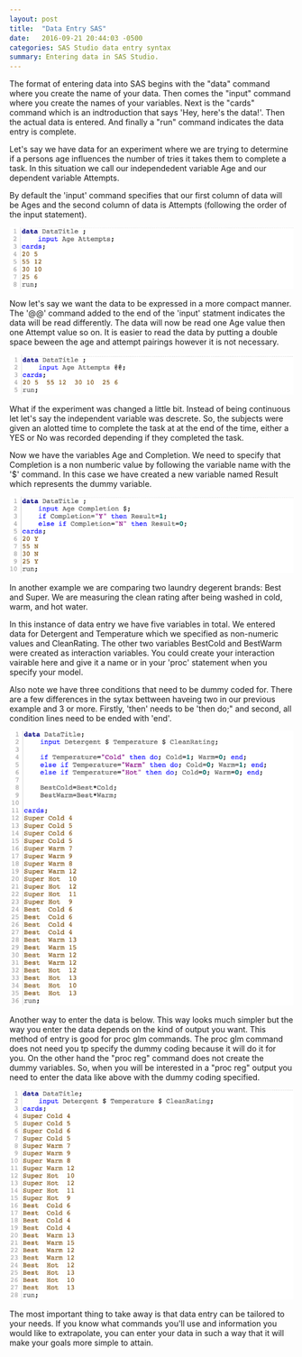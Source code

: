 ```yaml
---
layout: post
title:  "Data Entry SAS"
date:   2016-09-21 20:44:03 -0500
categories: SAS Studio data entry syntax 
summary: Entering data in SAS Studio. 
---
```


The format of entering data into SAS begins with the "data" command where you create the name of your data. Then comes the "input" command where you create the names of your variables. Next is the "cards" command which is an indtroduction that says 'Hey, here's the data!'. Then the actual data is entered. And finally a "run" command indicates the data entry is complete. 

Let's say we have data for an experiment where we are trying to determine if a persons age influences the number of tries it takes them to complete a task. In this situation we call our independedent variable Age and our dependent variable Attempts. 

By default the 'input' command specifies that our first column of data will be Ages and the second column of data is Attempts (following the order of the input statement). 

![plot](/assets/SAS1/1.png)

Now let's say we want the data to be expressed in a more compact manner. The '@@' command added to the end of the 'input' statment indicates the data will be read differently. The data will now be read one Age value then one Attempt value so on. It is easier to read the data by putting a double space beween the age and attempt pairings however it is not necessary. 

![plot](/assets/SAS1/2.png)

What if the experiment was changed a little bit. Instead of being continuous let let's say the independent variable was descrete. So, the subjects were given an alotted time to complete the task at at the end of the time, either a YES or  No was recorded depending if they completed the task.

Now we have the variables Age and Completion. We need to specify that Completion is a non numberic value by following the variable name with the '$' command. In this case we have created a new variable named Result which represents the dummy variable.

![plot](/assets/SAS1/3.png)

In another example we are comparing two laundry degerent brands: Best and Super. We are measuring the clean rating after being washed in cold, warm, and hot water. 

In this instance of data entry we have five variables in total. We entered data for Detergent and Temperature which we specified as non-numeric values and CleanRating. The other two variables BestCold and BestWarm were created as interaction variables. You could create your interaction vairable here and give it a name or in your 'proc' statement when you specify your model. 

Also note we have three conditions that need to be dummy coded for. There are a few differences in the sytax bettween haveing two in our previous example and 3 or more. Firstly, 'then' needs to be 'then do;" and second, all condition lines need to be ended with 'end'. 

![plot](/assets/SAS1/4.png)

Another way to enter the data is below. This way looks much simpler but the way you enter the data depends on the kind of output you want. This method of entry is good for proc glm commands. The proc glm command does not need you tp specify the dummy coding because it will do it for you. On the other hand the "proc reg" command does not create the dummy variables. So, when you will be interested in a "proc reg" output you need to enter the data like above with the dummy coding specified. 

![plot](/assets/SAS1/5.png)

The most important thing to take away is that data entry can be tailored to your needs. If you know what commands you'll use and information you would like to extrapolate, you can enter your data in such a way that it will make your goals more simple to attain. 